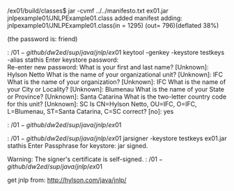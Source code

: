 /ex01/build/classes$ jar -cvmf ../../manifesto.txt ex01.jar jnlpexample01/JNLPExample01.class 
added manifest
adding: jnlpexample01/JNLPExample01.class(in = 1295) (out= 796)(deflated 38%)




(the password is: friend)

$:~/01-github/dw2ed/sup/java/jnlp/ex01$ keytool -genkey -keystore testkeys -alias stathis
Enter keystore password:  
Re-enter new password: 
What is your first and last name?
  [Unknown]:  Hylson Netto
What is the name of your organizational unit?
  [Unknown]:  IFC
What is the name of your organization?
  [Unknown]:  IFC
What is the name of your City or Locality?
  [Unknown]:  Blumenau
What is the name of your State or Province?
  [Unknown]:  Santa Catarina
What is the two-letter country code for this unit?
  [Unknown]:  SC
Is CN=Hylson Netto, OU=IFC, O=IFC, L=Blumenau, ST=Santa Catarina, C=SC correct?
  [no]:  yes

$:~/01-github/dw2ed/sup/java/jnlp/ex01$






$:~/01-github/dw2ed/sup/java/jnlp/ex01$ jarsigner -keystore testkeys ex01.jar stathis
Enter Passphrase for keystore: 
jar signed.

Warning: 
The signer's certificate is self-signed.
$:~/01-github/dw2ed/sup/java/jnlp/ex01$





get jnlp from:
http://hylson.com/java/jnlp/


